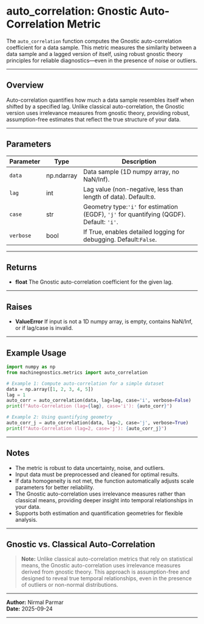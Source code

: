 # auto_correlation: Gnostic Auto-Correlation Metric

The `auto_correlation` function computes the Gnostic auto-correlation coefficient for a data sample. This metric measures the similarity between a data sample and a lagged version of itself, using robust gnostic theory principles for reliable diagnostics—even in the presence of noise or outliers.

---

## Overview

Auto-correlation quantifies how much a data sample resembles itself when shifted by a specified lag.
Unlike classical auto-correlation, the Gnostic version uses irrelevance measures from gnostic theory, providing robust, assumption-free estimates that reflect the true structure of your data.

---

## Parameters

| Parameter   | Type       | Description                                                                                    |
| ----------- | ---------- | ---------------------------------------------------------------------------------------------- |
| `data`    | np.ndarray | Data sample (1D numpy array, no NaN/Inf).                                                      |
| `lag`     | int        | Lag value (non-negative, less than length of data). Default:`0`.                             |
| `case`    | str        | Geometry type:`'i'` for estimation (EGDF), `'j'` for quantifying (QGDF). Default: `'i'`. |
| `verbose` | bool       | If True, enables detailed logging for debugging. Default:`False`.                            |

---

## Returns

- **float**
  The Gnostic auto-correlation coefficient for the given lag.

---

## Raises

- **ValueError**
  If input is not a 1D numpy array, is empty, contains NaN/Inf, or if lag/case is invalid.

---

## Example Usage

```python
import numpy as np
from machinegnostics.metrics import auto_correlation

# Example 1: Compute auto-correlation for a simple dataset
data = np.array([1, 2, 3, 4, 5])
lag = 1
auto_corr = auto_correlation(data, lag=lag, case='i', verbose=False)
print(f"Auto-Correlation (lag={lag}, case='i'): {auto_corr}")

# Example 2: Using quantifying geometry
auto_corr_j = auto_correlation(data, lag=2, case='j', verbose=True)
print(f"Auto-Correlation (lag=2, case='j'): {auto_corr_j}")
```

---

## Notes

- The metric is robust to data uncertainty, noise, and outliers.
- Input data must be preprocessed and cleaned for optimal results.
- If data homogeneity is not met, the function automatically adjusts scale parameters for better reliability.
- The Gnostic auto-correlation uses irrelevance measures rather than classical means, providing deeper insight into temporal relationships in your data.
- Supports both estimation and quantification geometries for flexible analysis.

---

## Gnostic vs. Classical Auto-Correlation

> **Note:**
> Unlike classical auto-correlation metrics that rely on statistical means, the Gnostic auto-correlation uses irrelevance measures derived from gnostic theory. This approach is assumption-free and designed to reveal true temporal relationships, even in the presence of outliers or non-normal distributions.

---

**Author:** Nirmal Parmar   
**Date:** 2025-09-24

---
